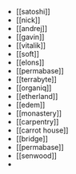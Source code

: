 - [[satoshi]]
- [[nick]]
- [[andrej]]
- [[gavin]]
- [[vitalik]]
- [[soft]]
- [[elons]]
- [[permabase]]
- [[terrabyte]]
- [[organiq]]
- [[etherland]]
- [[edem]]
- [[monastery]]
- [[carpentry]]
- [[carrot house]]
- [[bridge]]
- [[permabase]]
- [[senwood]]
-